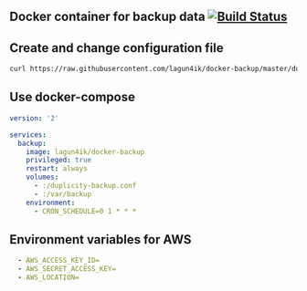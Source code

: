 Docker container for backup data [![Build Status](https://travis-ci.org/lagun4ik/docker-backup.svg?branch=master)](https://travis-ci.org/lagun4ik/docker-backup)
-------------

## Create and change configuration file

```bash
curl https://raw.githubusercontent.com/lagun4ik/docker-backup/master/duplicity-backup/duplicity-backup.conf.example -o duplicity-backup.conf
```

## Use docker-compose
```yml
version: '2'

services:
  backup:
    image: lagun4ik/docker-backup
    privileged: true
    restart: always
    volumes:
      - :/duplicity-backup.conf
      - :/var/backup
    environment:
      - CRON_SCHEDULE=0 1 * * *
```

## Environment variables for AWS
```yml
  - AWS_ACCESS_KEY_ID=
  - AWS_SECRET_ACCESS_KEY=
  - AWS_LOCATION=
```
